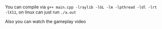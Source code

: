 You can compile via ```g++ main.cpp -lraylib -lGL -lm -lpthread -ldl -lrt -lX11```, on linux can just run ```./a.out```

Also you can watch the gameplay video
